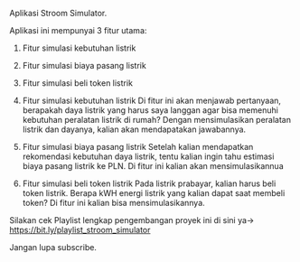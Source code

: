 Aplikasi Stroom Simulator.

Aplikasi ini mempunyai 3 fitur utama:
1. Fitur simulasi kebutuhan listrik
2. Fitur simulasi biaya pasang listrik
3. Fitur simulasi beli token listrik

1. Fitur simulasi kebutuhan listrik
Di fitur ini akan menjawab pertanyaan, berapakah daya listrik yang harus saya langgan agar bisa memenuhi kebutuhan peralatan listrik di rumah?
Dengan mensimulasikan peralatan listrik dan dayanya, kalian akan mendapatakan jawabannya.

2. Fitur simulasi biaya pasang listrik
Setelah kalian mendapatkan rekomendasi kebutuhan daya listrik, tentu kalian ingin tahu estimasi biaya pasang listrik ke PLN. Di fitur ini kalian akan mensimulasikannua

3. Fitur simulasi beli token listrik
Pada listrik prabayar, kalian harus beli token listrik. Berapa kWH energi listrik yang kalian dapat saat membeli token? Di fitur ini kalian bisa mensimulasikannya.

Silakan cek Playlist lengkap pengembangan proyek ini di sini ya-> https://bit.ly/playlist_stroom_simulator

Jangan lupa subscribe.

